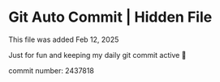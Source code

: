# Git Auto Commit | Hidden File

This file was added Feb 12, 2025

Just for fun and keeping my daily git commit active 🤪

commit number: 2437818
